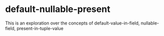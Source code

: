 # default-nullable-present
This is an exploration over the concepts of default-value-in-field, nullable-field, present-in-tuple-value
